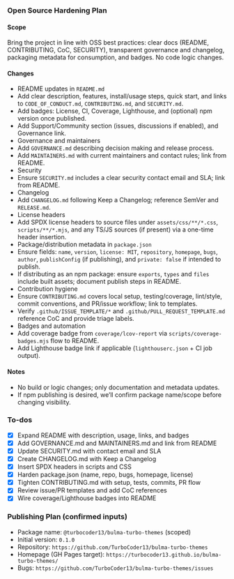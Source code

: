 <!-- 793e7271-6788-498f-9b5c-75bc160d1584 eaa5f9fc-2943-4127-9747-2248356c4262 -->

### Open Source Hardening Plan

#### Scope

Bring the project in line with OSS best practices: clear docs (README, CONTRIBUTING, CoC, SECURITY), transparent governance and changelog, packaging metadata for consumption, and badges. No code logic changes.

#### Changes

- README updates in `README.md`
- Add clear description, features, install/usage steps, quick start, and links to `CODE_OF_CONDUCT.md`, `CONTRIBUTING.md`, and `SECURITY.md`.
- Add badges: License, CI, Coverage, Lighthouse, and (optional) npm version once published.
- Add Support/Community section (issues, discussions if enabled), and Governance link.
- Governance and maintainers
- Add `GOVERNANCE.md` describing decision making and release process.
- Add `MAINTAINERS.md` with current maintainers and contact rules; link from README.
- Security
- Ensure `SECURITY.md` includes a clear security contact email and SLA; link from README.
- Changelog
- Add `CHANGELOG.md` following Keep a Changelog; reference SemVer and `RELEASE.md`.
- License headers
- Add SPDX license headers to source files under `assets/css/**/*.css`, `scripts/**/*.mjs`, and any TS/JS sources (if present) via a one-time header insertion.
- Package/distribution metadata in `package.json`
- Ensure fields: `name`, `version`, `license: MIT`, `repository`, `homepage`, `bugs`, `author`, `publishConfig` (if publishing), and `private: false` if intended to publish.
- If distributing as an npm package: ensure `exports`, `types` and `files` include built assets; document publish steps in README.
- Contribution hygiene
- Ensure `CONTRIBUTING.md` covers local setup, testing/coverage, lint/style, commit conventions, and PR/issue workflow; link to templates.
- Verify `.github/ISSUE_TEMPLATE/*` and `.github/PULL_REQUEST_TEMPLATE.md` reference CoC and provide triage labels.
- Badges and automation
- Add coverage badge from `coverage/lcov-report` via `scripts/coverage-badges.mjs` flow to README.
- Add Lighthouse badge link if applicable (`lighthouserc.json` + CI job output).

#### Notes

- No build or logic changes; only documentation and metadata updates.
- If npm publishing is desired, we’ll confirm package name/scope before changing visibility.

### To-dos

- [x] Expand README with description, usage, links, and badges
- [x] Add GOVERNANCE.md and MAINTAINERS.md and link from README
- [x] Update SECURITY.md with contact email and SLA
- [x] Create CHANGELOG.md with Keep a Changelog
- [x] Insert SPDX headers in scripts and CSS
- [x] Harden package.json (name, repo, bugs, homepage, license)
- [x] Tighten CONTRIBUTING.md with setup, tests, commits, PR flow
- [x] Review issue/PR templates and add CoC references
- [x] Wire coverage/Lighthouse badges into README

### Publishing Plan (confirmed inputs)

- Package name: `@turbocoder13/bulma-turbo-themes` (scoped)
- Initial version: `0.1.0`
- Repository: `https://github.com/TurboCoder13/bulma-turbo-themes`
- Homepage (GH Pages target): `https://turbocoder13.github.io/bulma-turbo-themes/`
- Bugs: `https://github.com/TurboCoder13/bulma-turbo-themes/issues`
